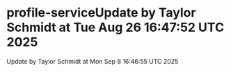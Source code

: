 # profile-serviceUpdate by Taylor Schmidt at Tue Aug 26 16:47:52 UTC 2025
Update by Taylor Schmidt at Mon Sep  8 16:46:55 UTC 2025
